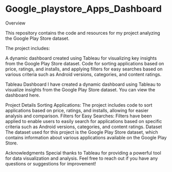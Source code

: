 # Google_playstore_Apps_Dashboard

Overview

This repository contains the code and resources for my project analyzing the Google Play Store dataset.

The project includes:

A dynamic dashboard created using Tableau for visualizing key insights from the Google Play Store dataset.
Code for sorting applications based on price, ratings, and installs, and applying filters for easy searches based on various criteria such as Android versions, categories, and content ratings.

Tableau Dashboard
I have created a dynamic dashboard using Tableau to visualize insights from the Google Play Store dataset. You can view the dashboard here.

Project Details
Sorting Applications: The project includes code to sort applications based on price, ratings, and installs, allowing for easier analysis and comparison.
Filters for Easy Searches: Filters have been applied to enable users to easily search for applications based on specific criteria such as Android versions, categories, and content ratings.
Dataset
The dataset used for this project is the Google Play Store dataset, which contains information about various applications available on the Google Play Store.

Acknowledgments
Special thanks to Tableau for providing a powerful tool for data visualization and analysis.
Feel free to reach out if you have any questions or suggestions for improvement!
